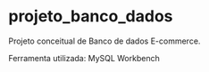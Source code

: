 # projeto_banco_dados

Projeto conceitual de Banco de dados E-commerce.

Ferramenta utilizada:
MySQL Workbench

